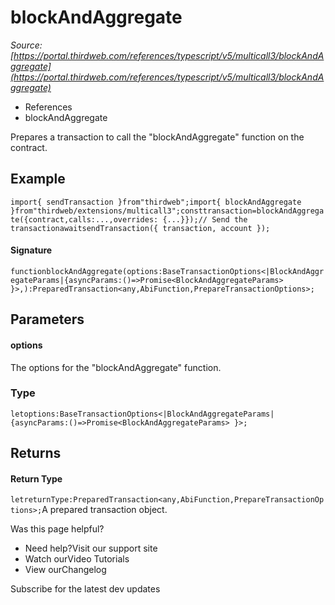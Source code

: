 # blockAndAggregate

*Source: [https://portal.thirdweb.com/references/typescript/v5/multicall3/blockAndAggregate](https://portal.thirdweb.com/references/typescript/v5/multicall3/blockAndAggregate)*

* References
* blockAndAggregate

Prepares a transaction to call the "blockAndAggregate" function on the contract.

## Example

`import{ sendTransaction }from"thirdweb";import{ blockAndAggregate }from"thirdweb/extensions/multicall3";consttransaction=blockAndAggregate({contract,calls:...,overrides: {...}});// Send the transactionawaitsendTransaction({ transaction, account });`
#### Signature

`functionblockAndAggregate(options:BaseTransactionOptions<|BlockAndAggregateParams|{asyncParams:()=>Promise<BlockAndAggregateParams> }>,):PreparedTransaction<any,AbiFunction,PrepareTransactionOptions>;`
## Parameters

#### options

The options for the "blockAndAggregate" function.

### Type

`letoptions:BaseTransactionOptions<|BlockAndAggregateParams|{asyncParams:()=>Promise<BlockAndAggregateParams> }>;`
## Returns

#### Return Type

`letreturnType:PreparedTransaction<any,AbiFunction,PrepareTransactionOptions>;`A prepared transaction object.

Was this page helpful?

* Need help?Visit our support site
* Watch ourVideo Tutorials
* View ourChangelog

Subscribe for the latest dev updates


